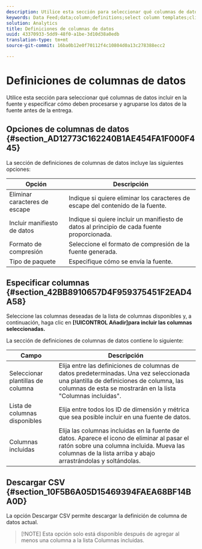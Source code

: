 ```yaml
---
description: Utilice esta sección para seleccionar qué columnas de datos incluir en la fuente y especificar cómo deben procesarse y agruparse los datos de la fuente antes de la entrega.
keywords: Data Feed;data;column;definitions;select column templates;clickstream;available columns;included columns;compression format;packaging type;include data manifest;remove escaped characters;download csv
solution: Analytics
title: Definiciones de columnas de datos
uuid: 43370933-5dd9-48f0-a1be-3d10d38a0edb
translation-type: tm+mt
source-git-commit: 16ba0b12e0f70112f4c10804d0a13c278388ecc2

---
```



# Definiciones de columnas de datos

Utilice esta sección para seleccionar qué columnas de datos incluir en la fuente y especificar cómo deben procesarse y agruparse los datos de la fuente antes de la entrega.

## Opciones de columnas de datos {#section_AD12773C162240B1AE454FA1F000F445}

La sección de definiciones de columnas de datos incluye las siguientes opciones:

| Opción | Descripción |
|--- |--- |
| Eliminar caracteres de escape | Indique si quiere eliminar los caracteres de escape del contenido de la fuente. |
| Incluir manifiesto de datos | Indique si quiere incluir un manifiesto de datos al principio de cada fuente proporcionada. |
| Formato de compresión | Seleccione el formato de compresión de la fuente generada. |
| Tipo de paquete | Especifique cómo se envía la fuente. |

## Especificar columnas {#section_42BB8910657D4F959375451F2EAD4A58}

Seleccione las columnas deseadas de la lista de columnas disponibles y, a continuación, haga clic en **[!UICONTROL Añadir]para incluir las columnas seleccionadas.**

La sección de definiciones de columnas de datos contiene lo siguiente:

| Campo | Descripción |
|--- |--- |
| Seleccionar plantillas de columna | Elija entre las definiciones de columnas de datos predeterminadas.  Una vez seleccionada una plantilla de definiciones de columna, las columnas de esta se mostrarán en la lista "Columnas incluidas". |
| Lista de columnas disponibles | Elija entre todos los ID de dimensión y métrica que sea posible incluir en una fuente de datos. |
| Columnas incluidas | Elija las columnas incluidas en la fuente de datos.  Aparece el icono de eliminar al pasar el ratón sobre una columna incluida.  Mueva las columnas de la lista arriba y abajo arrastrándolas y soltándolas. |

## Descargar CSV {#section_10F5B6A05D15469394FAEA68BF14BA0D}

La opción Descargar CSV permite descargar la definición de columna de datos actual.

> [!NOTE] Esta opción solo está disponible después de agregar al menos una columna a la lista Columnas incluidas.

